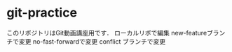 # git-practice
このリポジトリはGit動画講座用です．
ローカルリポで編集
new-featureブランチで変更
no-fast-forwardで変更
conflict ブランチで変更
